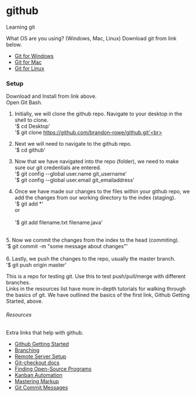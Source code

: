 # github
Learning git

What OS are you using? (Windows, Mac, Linux) Download git from link below.

+ [Git for Windows](https://git-scm.com/download/win)
+ [Git for Mac](https://git-scm.com/download/mac)
+ [Git for Linux](https://git-scm.com/download/linux)

<h3>Setup</h3>
<p>
Download and Install from link above.
<br>
Open Git Bash.
<br>

1. Initially, we will clone the github repo. Navigate to your desktop in the shell to clone.<br>
	'$ cd Desktop' <br>
	'$ git clone https://github.com/brandon-rowe/github.git'<br>

2. Next we will need to navigate to the github repo.<br>
	'$ cd github'<br>
	
3. Now that we have navigated into the repo (folder), we need to make sure our 
git credentials are entered.<br>
	'$ git config --global user.name git_username'<br>
	'$ git config --global user.email git_emailaddress'<br>

4. Once we have made our changes to the files within your github repo, we add
the changes from our working directory to the index (staging).<br>
	'$ git add *'<br>
	or<br>	
	'$ git add filename.txt filename.java'<br>
<br>
5. Now we commit the changes from the index to the head (commiting). <br>
	'$ git commit -m "some message about changes"'<br>
<br>
6. Lastly, we push the changes to the repo, usually the master branch.<br>
	'$ git push origin master'<br>
</p>


<p>
This is a repo for testing git. Use this to test push/pull/merge with different branches.
<br>
Links in the resources list have more in-depth tutorials for walking through the basics of git. We have outlined the basics of the first link, Github Getting Started, above.
</p>

<h6>Resources</h6>

Extra links that help with github.
+ [Github Getting Started](https://rogerdudler.github.io/git-guide/)
+ [Branching](https://confluence.atlassian.com/bitbucket/branching-a-repository-223217999.html)
+ [Remote Server Setup](https://kbroman.org/github_tutorial/pages/init.html)
+ [Git-checkout docs](https://git-scm.com/docs/git-checkout)
+ [Finding Open-Source Programs](https://help.github.com/en/articles/finding-open-source-projects-on-github)
+ [Kanban Automation](https://help.github.com/en/articles/configuring-automation-for-project-boards)
+ [Mastering Markup](https://guides.github.com/features/mastering-markdown/)
+ [Git Commit Messages](https://chris.beams.io/posts/git-commit/)


